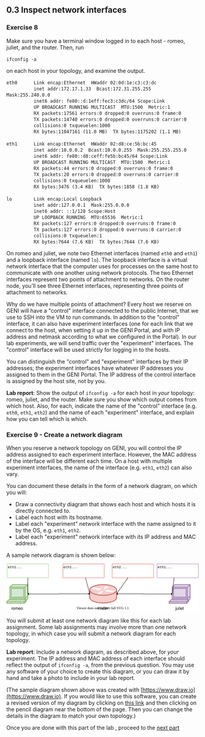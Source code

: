 ## 0.3 Inspect network interfaces

### Exercise 8

Make sure you have a terminal window logged in to each host - romeo, juliet, and the router. Then, run

```
ifconfig -a
```

on each host in your topology, and examine the output.


```
eth0      Link encap:Ethernet  HWaddr 02:0d:1e:c3:c3:dc  
          inet addr:172.17.1.33  Bcast:172.31.255.255  Mask:255.240.0.0
          inet6 addr: fe80::d:1eff:fec3:c3dc/64 Scope:Link
          UP BROADCAST RUNNING MULTICAST  MTU:1500  Metric:1
          RX packets:17561 errors:0 dropped:0 overruns:0 frame:0
          TX packets:14740 errors:0 dropped:0 overruns:0 carrier:0
          collisions:0 txqueuelen:1000 
          RX bytes:11047161 (11.0 MB)  TX bytes:1175202 (1.1 MB)

eth1      Link encap:Ethernet  HWaddr 02:d8:ce:5b:bc:45  
          inet addr:10.0.0.2  Bcast:10.0.0.255  Mask:255.255.255.0
          inet6 addr: fe80::d8:ceff:fe5b:bc45/64 Scope:Link
          UP BROADCAST RUNNING MULTICAST  MTU:1500  Metric:1
          RX packets:44 errors:0 dropped:0 overruns:0 frame:0
          TX packets:20 errors:0 dropped:0 overruns:0 carrier:0
          collisions:0 txqueuelen:1000 
          RX bytes:3476 (3.4 KB)  TX bytes:1858 (1.8 KB)

lo        Link encap:Local Loopback  
          inet addr:127.0.0.1  Mask:255.0.0.0
          inet6 addr: ::1/128 Scope:Host
          UP LOOPBACK RUNNING  MTU:65536  Metric:1
          RX packets:127 errors:0 dropped:0 overruns:0 frame:0
          TX packets:127 errors:0 dropped:0 overruns:0 carrier:0
          collisions:0 txqueuelen:1 
          RX bytes:7644 (7.6 KB)  TX bytes:7644 (7.6 KB)
```


On romeo and juliet, we note two Ethernet interfaces (named `eth0` and `eth1`) and a loopback interface (named `lo`). The loopback interface is a virtual network interface that the computer uses for processes on the same host to communicate with one another using network protocols. The two Ethernet interfaces represent two points of attachment to networks.  On the router node, you'll see three Ethernet interfaces, representing three points of attachment to networks.

Why do we have multiple points of attachment? Every host we reserve on GENI will have a "control" interface connected to the public Internet, that we use to SSH into the VM to run commands. In addition to the "control" interface, it can also have experiment interfaces (one for each link that we connect to the host, when setting it up in the GENI Portal, and with IP address and netmask according to what we configured in the Portal). In our lab experiments, we will send traffic over the "experiment" interfaces. The "control" interface will be used strictly for logging in to the hosts.

You can distinguish the "control" and "experiment" interfaces by their IP addresses; the experiment interfaces have whatever IP addresses you assigned to them in the GENI Portal. The IP address of the control interface is assigned by the host site, not by you.

**Lab report**: Show the output of `ifconfig -a` for each host in _your_ topology: romeo, juliet, and the router. Make sure you show which output comes from which host. Also, for each, indicate the name of the "control" interface (e.g. `eth0`, `eth1`, `eth2`) and the name of each "experiment" interface, and explain how you can tell which is which.

### Exercise 9 - Create a network diagram

When you reserve a network topology on GENI, you will control the IP address assigned to each experiment interface. However, the MAC address of the interface will be different each time. On a host with multiple experiment interfaces, the name of the interface (e.g. `eth1`, `eth2`) can also vary. 

You can document these details in the form of a network diagram, on which you will:

* Draw a connectivity diagram that shows each host and which hosts it is directly connected to.
* Label each host with its hostname.
* Label each "experiment" network interface with the name assigned to it by the OS, e.g. `eth1`, `eth2`.
* Label each "experiment" network interface with its IP address and MAC address.

A sample network diagram is shown below:

![](1-network-diagram.svg)

You will submit at least one network diagram like this for each lab assignment. Some lab assignments may involve more than one network topology, in which case you will submit a network diagram for each topology.

**Lab report**: Include a network diagram, as described above, for _your_ experiment. The IP address and MAC address of each interface should reflect the output of `ifconfig -a`, from the previous question. You may use any software of your choice to create this diagram, or you can draw it by hand and take a photo to include in your lab report. 

(The sample diagram shown above was created with [https://www.draw.io](https://www.draw.io). If you would like to use this software, you can create a revised version of my diagram by clicking on [this link](https://www.draw.io/?lightbox=1&highlight=0000ff&edit=_blank&layers=1&nav=1&title=1-network-diagram.xml#R5ZlLc9s2EIB%2FjY7R8E3qKMl2c0g6nnFn2p4yEAmRSECCBSFb7q%2FvAgTflM3IVGW3zgxDLIAFuPvt4qGFvU2Pv3CUJ19ZhOnCMqLjwr5ZWJYfePCUgudS4Pl2KYg5iUqR2QgeyN9YCw0tPZAIF52GgjEqSN4VhizLcCg6MsQ5e%2Bo22zPaHTVHMR4IHkJEh9LfSSQS%2FRWG0cg%2FYxInemSnqtih8EfM2SHTwy0se6%2F%2ByuoUVap0%2ByJBEXtqiezbhb3ljInyLT1uMZWWraxW9rs7UVtPm%2BNMTOng62mI5%2BrLcQSG0EXGRcJiliF620g36vOwVGBAKREphVcTXmFM%2FvyHlqvCn7KwdKviPeYkxQJz3eY7FuJZOx8dBANRM%2BQXxnKtuBCc%2FcBbRhlXk7QN9afURmvpbjnZR0RLyR2htO6JuOi1ULJWG%2Bih5%2BBVta0yFGMs6pk%2F5CgkWaw%2FoGAHHuITlaVppT1POkeLSjUaJU27GlZjV4MB4YYZDMWfoQnHFAny2NWONPhx3a7xPrxoAMZh0EODlQ5aKQclbIAIQJvL1%2FQYy%2BBfhqQI2TJkaX4AIxTfUBZ9y8EmeYI5osUShCnJlO1btESoSGqK9uCOln8jFweRM%2Bb5wNrZnlfXVMEJ9tk8Yi4IhPAXtMP0nhVEEJZB3Y4JwdJWgzUlsawQErAN0qUQvCLJ3LCDoCSDQavU0jhTasDHl905dJTuYPkQCaqPTopmlSWfWilGq01a2cV13u7b1ayBfiRCxfnSdHWxFelQ6gd6nRnMiZnhtbh%2Be%2BaYkhnOi2D3ehHsDiL4%2B4ESmIXlUZjKZsfhLRb1p%2F2rQY1NCGt%2FzCkr2B6gjxnUziq4Wkx7I%2FlaOmuib8vGhf5%2Fuh%2F3QYjDcMyPu8B1XOND%2BtHyXvejH4z40X67H0174EgsErMdtC1ven8d5O5ws2eZ%2BFSoFLiGBqaRH5Upqvoq0k1jKf%2FNpc4AI64NWJvXNkx%2Fbe7gAasLFPczjTDAF7wqunhyDHrQTjWQAOSMZEJ5wN0s3BsJDiwK5ViqQ8URxXtxErai3L79plaPT46e8h1KCZVUbCHHExldxq%2F4SVfqJcg0BsvlIDhu195G7VxmoNVcGV1arSGtZnWWSjoHlRlwHe4TAVdrTlzNeXG1wexr7Mo3BA9fPlb4f47rRQG1bfuKgA4Xxn4%2B7aRGa1ijsMF7eDgyyyFDFhU2uwl7qesS0Hbyi0QM92H%2BjeH7My2oQf%2B0M4aAdSkE%2FFdzVCfdnEIgko53ZPqQdln7UoaC%2FzACay8wNsFMe2NvQhK4GAGrAQEDJ7VOmRnLcNdfp4%2BOP5Vmf%2Frouzjr0FnlvPap0xn3Tsv67ojxK9nkw6ke4V7y3FoBujsU2%2B75VF%2BdlZ3aN5Q9PUFXT12u9Oj7ub4ehUf90ZOIqUh8N8RMvUY9kxh7SMyJe4qPRYzl9ZAxL4eM%2BU6Q0Rdy1eXcy7dx5%2FEykmDM62YYx3s5NUwFxl71FPXJmxEY630BYywdyAMNNOYJZJqcpK98L5eW%2FCFn7jUxq3%2Fbq%2FKScSZmjt%2FLS31FZ2MGxeYnw7J586usffsP) and then clicking on the pencil diagram near the bottom of the page. Then you can change the details in the diagram to match your own topology.)

Once you are done with this part of the lab , proceed to the [next part](1-4-working-on-remote-hosts.md)
